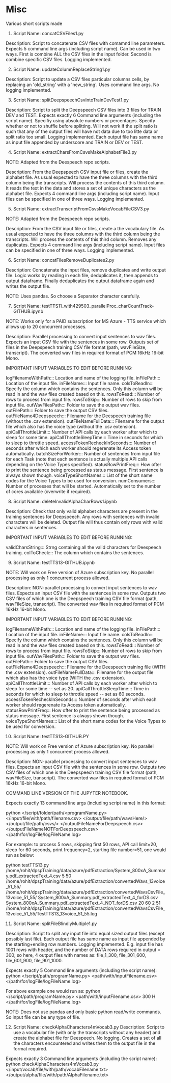 # Misc
Various short scripts made

1) Script Name: concatCSVFiles1.py

Description: Script to concatenate CSV files with comamnd line parameters. Expects 5 command line args (including script name). Can be used in two ways. First is combine ALL the CSV files in the input folder. Second is combine specific CSV files. Logging implemented.

2) Script Name: updateColumnReplaceString1.py

Description: Script to update a CSV files particular columns cells, by replacing an 'old_string' with a 'new_string'. Uses command line args. No logging implemented.

3) Script Name: splitDeepspeechCsvIntoTrainDevTest1.py

Description: Script to split the Deepspeech CSV files into 3 files for TRAIN DEV and TEST.
Expects exactly 6 Command line arguments (including the script name). Specifiy using absolute numbers or percentages. Specify whether or not to shuffle before splitting. Will not work if the split ratio is such that any of the output files will have not data due to too litte data or split ratio too small. Logging implemented. Each output file has same name as input file appended by underscore and TRAIN or DEV or TEST.

4) Script Name: extractCharsFromCsvsMakeAlphabetFile3.py

NOTE: Adapted from the Deespeech repo scripts.

Description: From the Deepspeech CSV input file or files, create the alphabet file. As usual expected to have the three columns with the third column being the transcripts. Will process the contents of this third column. It reads the text in the data and stores a set of unique characters as the alphabet file. Expects 4 command line args (including script name). Input files can be specified in one of three ways. Logging implemented.

5) Script Name: extractTranscriptFromCsvsMakeVocabFileCSV3.py

NOTE: Adapted from the Deespeech repo scripts.

Description: From the CSV input file or files, create a the vocabulary file. As usual expected to have the three columns with the third column being the transcripts. Will process the contents of this third column. Removes any duplicates. Expects 4 command line args (including script name). Input files can be specified in one of three ways. Logging implemented.

6) Script Name: concatFilesRemoveDuplicates2.py

Description: Concatenate the input files, remove duplicates and write output file. Logic works by reading in each file, deduplicates it, then appends to output dataframe. Finally deduplicates the output dataframe again and writes the output file.

NOTE: Uses pandas. So choose a Separator character carefully.

7) Script Name: testTTS11_with429503_parallelProc_charCountTrack-GITHUB.ipynb

NOTE: Works only for a PAID subscription for MS Azure - TTS service which allows up to 20 concurrent processes.

Description: Parallel processing to convert input sentences to wav files. Expects an input CSV file with the sentences in some row. Outputs set of files in the Deepspeech training CSV file format (path, wavFileSize, transcript). The converted wav files in required format of PCM 16kHz 16-bit Mono.

IMPORTANT INPUT VARIABLES TO EDIT BEFORE RUNNING:

logFilenameWithPath::: Location and name of the logging file.
inFilePath::: Location of the input file.
inFileName::: Input file name.
colsToReadIn::: Specify the column which contains the sentences. Only this column will be read in and the wav files created based on this.
rowsToRead::: Number of rows to process from input file.
rowsToSkip::: Number of rows to skip from input file.
outWavFilesPath::: Folder to save the output wav files.
outFilePath::: Folder to save the output CSV files.
outFileName4Deepspeech::: Filename for the Deespeech training file (without the .csv extension).
outFileNameFullData::: Filename for the output file which also has the voice type (without the .csv extension).
apiCallThrottleLimit::: Number of API calls by each worker after which to sleep for some time.
apiCallThrottleSleepTime::: Time in seconds for which to sleep to throttle speed.
accessTokenRecheckInSeconds::: Number of seconds after which each worker should regerenate its Access token automatically.
batchSizeForWorker::: Number of sentences from input file for each Task (note that each sentence is actually multiple API calls depending on the Voice Types specified).
statusRowPrintFreq::: How ofter to print the sentence being processed as status message. First sentence is always shown though.
voiceTypeShortNames::: List of the short name codes for the Voice Types to be used for conversion.
numConsumers::: Number of processes that will be started. Automatically set to the number of cores available (overwrite if required).

8) Script Name: deleteInvalidAlphaCharRows1.ipynb

Description: Check that only valid alphabet characters are present in the training sentences for Deepspeech. Any rows with sentences with invalid characters will be deleted. Output file will thus contain only rows with valid characters in sentences.

IMPORTANT INPUT VARIABLES TO EDIT BEFORE RUNNING:

validCharsString::: Strng containing all the valid characters for Deespeech training.
colToCheck::: The column which contains the sentences.

9) Script Name: testTTS13-GITHUB.ipynb

NOTE: Will work on Free version of Azure subscription key. No parallel processing as only 1 concurrent process allowed.

Description: NON-parallel processing to convert input sentences to wav files. Expects an input CSV file with the sentences in some row. Outputs two CSV files of which one is the Deepspeech training CSV file format (path, wavFileSize, transcript). The converted wav files in required format of PCM 16kHz 16-bit Mono.

IMPORTANT INPUT VARIABLES TO EDIT BEFORE RUNNING:

logFilenameWithPath::: Location and name of the logging file.
inFilePath::: Location of the input file.
inFileName::: Input file name.
colsToReadIn::: Specify the column which contains the sentences. Only this column will be read in and the wav files created based on this.
rowsToRead::: Number of rows to process from input file.
rowsToSkip::: Number of rows to skip from input file.
outWavFilesPath::: Folder to save the output wav files.
outFilePath::: Folder to save the output CSV files.
outFileName4Deepspeech::: Filename for the Deespeech training file (WITH the .csv extension).
outFileNameFullData::: Filename for the output file which also has the voice type (WITH the .csv extension).
apiCallThrottleLimit::: Number of API calls by each worker after which to sleep for some time -- set as 20.
apiCallThrottleSleepTime::: Time in seconds for which to sleep to throttle speed -- set as 60 seconds.
accessTokenRecheckInSeconds::: Number of seconds after which each worker should regerenate its Access token automatically.
statusRowPrintFreq::: How ofter to print the sentence being processed as status message. First sentence is always shown though.
voiceTypeShortNames::: List of the short name codes for the Voice Types to be used for conversion.

10) Script Name: testTTS13-GITHUB.PY

NOTE: Will work on Free version of Azure subscription key. No parallel processing as only 1 concurrent process allowed.

Description: NON-parallel processing to convert input sentences to wav files. Expects an input CSV file with the sentences in some row. Outputs two CSV files of which one is the Deepspeech training CSV file format (path, wavFileSize, transcript). The converted wav files in required format of PCM 16kHz 16-bit Mono.

COMMAND LINE VERSION OF THE JUPYTER NOTEBOOK.

Expects exactly 13 command line args (including script name) in this format:

python </script/folder/path/<programName.py> </input/file/with/path/filename.csv> <rowsToRead> <rowsToSkip> </output/file/path/wavsHere/> </output/file/path/csvs/> </outputFileNameForDeepspeech.csv> </outputFileNameNOTForDeepspeech.csv> <apiCallThrottleLimit> <apiCallThrottleSleepTime in Seconds> <statusRowPrintFreq> <fileNumber> </path/for/logFile/logFileName.log>
  
For example: to process 5 rows, skipping first 50 rows, API call limit=20, sleep for 60 seconds, print frequency=2, starting file number=51, one would run as below:
  
python testTTS13.py /home/rohit/dpspTraining/data/azure/pdfExtraction/System_800xA_Summary.pdf_extractedText_4.csv 5 50 /home/rohit/dpspTraining/data/azure/pdfExtraction/convertedWavs_13voice_51_55/ /home/rohit/dpspTraining/data/azure/pdfExtraction/convertedWavsCsvFile_13voice_51_55/ System_800xA_Summary.pdf_extractedText_4_forDS.csv System_800xA_Summary.pdf_extractedText_4_NOT_forDS.csv 20 60 2 51 /home/rohit/dpspTraining/data/azure/pdfExtraction/convertedWavsCsvFile_13voice_51_55/TestTTS13_13voice_51_55.log


11) Script Name: splitFileBlindlyMultiple1.py

Description: Script to split any input file into equal sized output files (except possibly last file).
Each output file has same name as input file appended by the starting+ending row numbers. Logging implemented. E.g. input file has 1001 rows with header, and the number of DATA rows required in output = 300; so here, 4 output files with names as: file_1_300, file_301_600, file_601_900, file_901_1000.

Expects exactly 5 Command line arguments (including the script name): python </script/path/programName.py> <path/with/inputFilename.csv> <rows per output file> <H or NH> </path/for/logFile/logFileName.log>

For above example one would run as: python </script/path/programName.py> <path/with/inputFilename.csv> 300 H </path/for/logFile/logFileName.log>

NOTE: Does not use pandas and only basic python read/write commands. So input file can be any type of file.


12) Script Name: checkAlphaCharacters4mVocab3.py
Description: Script to use a vocabular file (with only the transcripts without any header) and create the alphabet file for Deespeech.
No logging. Creates a set of all the characters encountered and writes them to the output file in the format required.

Expects exactly 3 Command line arguments (including the script name): python checkAlphaCharacters4mVocab3.py </input/vocab/file/with/path/vocabFilename.txt> </output/alpha/file/with/path/AlphaFilename.txt>
